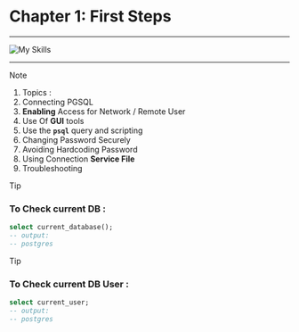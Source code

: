 # Chapter 1: First Steps

---
![My Skills](https://go-skill-icons.vercel.app/api/icons?i=postgres,linux,docker,bash,&perine=6)

---

> [!NOTE]
>
> 1. Topics :
> 1. Connecting PGSQL
> 1. **Enabling** Access for Network / Remote User
> 1. Use Of **GUI** tools
> 1. Use the **`psql`** query and scripting
> 1. Changing Password Securely
> 1. Avoiding Hardcoding Password
> 1. Using Connection **Service File**
> 1. Troubleshooting

>[!TIP]
> ### To Check current DB :
>
>```sql
> select current_database();
> -- output:
> -- postgres
>```

>[!TIP]
> ### To Check current DB User :
>
>```sql
> select current_user;
> -- output:
> -- postgres
>```